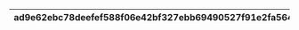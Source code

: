 |ad9e62ebc78deefef588f06e42bf327ebb69490527f91e2fa564a69566f3cef3|dfe4f48e769ba6486714541afe3cb800141d69c66109fec7c6e595eb43ba9b19|1200cbd3bd2633ede50da2faa40d65b8fb5e3df5ab219f7e450965868dc6ccb6|cb3ca4c54d6ad400beec4eac3d969cda4e39e51bad02e1a4fd0ea61578984a4c|5f8c4d241fbcc3f185b0b2eb97bb54ea9bdce41ca49433e78a1792b56e23dd0b|9f6cb49f6654bea62dbf1430ac930d623cdf3621d1bde4ab2052d0c5d204f9ab|f65f33a21fff9dc8a91ad342fd838291136ce9aa637b1d0bc6785436937ebf5b|9e0222e0cd9d79fae305d3515db0d0c0113adada798ec5414272680448407df1|9971f7a73ddc44b0c195fc80e9c61f6e1a0b5203be8aeda4dc7397a63f6fe5f2|b93a73be1ffd2864f5badca594ab01f4cfaad24070844e3bb39a85ebaf22f9f3|5f7962dd4793df013c75ba517617cee2241dd300fb5bd5f632c9a6cfe2fe62f0|592b3f0f33bf99f8cc9f7a759eb6023775d03cb3a9b46b52403ba03115b482c7|208669bbcdb36b81d60682d31ffd3499a0318c54c25fc5c978e83ceb91a055d9|3a4a99844f7b6602a76d8300481a3408ae056962904597a31c6b09b118e57265|2400b9bd022d6a9db48a7f8d6b3e7f075ec78b5ff675248064aaa482dce4d991|23d83a302e2baae72187a6a8c0843508f36a1df051affa22ab49f3d730c30d9c|78108e302e404a68625398c372454df71fe498b1534b8c9a03d9741a42f3542f|5d3eaf9db54f94a04a04eb5683c6ee73cdee535d5ea31a977c0d74d89a74c203|f0c71e77f6209bac528cf0e51f4ab77fab54f3e4e382611d28baaea07c893c15|cb0b72111026dc544110544e6e81ccc846c576219370193933fa5f4cf0db27ca|
| --- | --- | --- | --- | --- | --- | --- | --- | --- | --- | --- | --- | --- | --- | --- | --- | --- | --- | --- | --- |